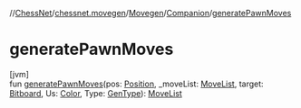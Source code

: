 //[ChessNet](../../../../index.md)/[chessnet.movegen](../../index.md)/[Movegen](../index.md)/[Companion](index.md)/[generatePawnMoves](generate-pawn-moves.md)

# generatePawnMoves

[jvm]\
fun [generatePawnMoves](generate-pawn-moves.md)(pos: [Position](../../../chessnet/-position/index.md), _moveList: [MoveList](../../-move-list/index.md), target: [Bitboard](../../../chessnet/index.md#610777926%2FClasslikes%2F-1216412040), Us: [Color](../../../chessnet/-color/index.md), Type: [GenType](../../-gen-type/index.md)): [MoveList](../../-move-list/index.md)
